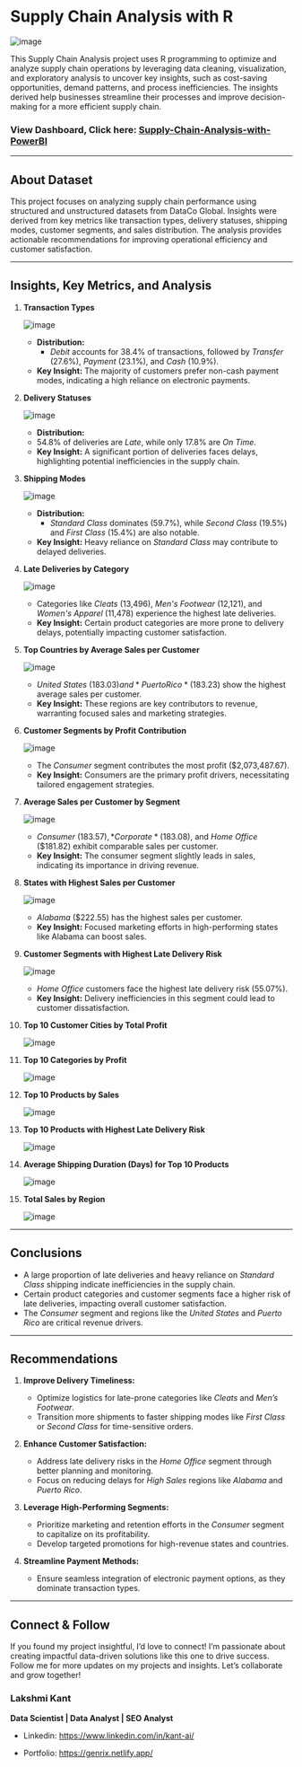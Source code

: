 # Supply Chain Analysis with R

![image](https://github.com/user-attachments/assets/2e641cbe-368d-4e9b-8fee-b17334dcdcee)

This Supply Chain Analysis project uses R programming to optimize and analyze supply chain operations by leveraging data cleaning, visualization, and exploratory analysis to uncover key insights, such as cost-saving opportunities, demand patterns, and process inefficiencies. The insights derived help businesses streamline their processes and improve decision-making for a more efficient supply chain.

### View Dashboard, Click here: <a href="https://app.powerbi.com/view?r=eyJrIjoiZDJjYTM2MGUtMDg1ZC00NjE4LWJlZjgtZDU3OTNhZmNmMWIwIiwidCI6IjFkMjlkNzM5LTIzY2YtNDMwMS1hNTZlLTU1YzA0ZDg1NGQxOSJ9">Supply-Chain-Analysis-with-PowerBI</a>

---

## **About Dataset**  

This project focuses on analyzing supply chain performance using structured and unstructured datasets from DataCo Global. Insights were derived from key metrics like transaction types, delivery statuses, shipping modes, customer segments, and sales distribution. The analysis provides actionable recommendations for improving operational efficiency and customer satisfaction.

---

## **Insights, Key Metrics, and Analysis**

1. **Transaction Types**
   
      ![image](https://github.com/user-attachments/assets/d6aa13bf-effd-4108-84b8-85e5eb1e361f)

   - **Distribution:**  
     - *Debit* accounts for 38.4% of transactions, followed by *Transfer* (27.6%), *Payment* (23.1%), and *Cash* (10.9%).  
   - **Key Insight:** The majority of customers prefer non-cash payment modes, indicating a high reliance on electronic payments.

2. **Delivery Statuses**  

      ![image](https://github.com/user-attachments/assets/95510950-9938-4367-8063-6a0497923658)
      
    - **Distribution:**  
     - 54.8% of deliveries are *Late*, while only 17.8% are *On Time*.  
   - **Key Insight:** A significant portion of deliveries faces delays, highlighting potential inefficiencies in the supply chain.  

3. **Shipping Modes**  

      ![image](https://github.com/user-attachments/assets/820c5297-7985-4aad-84c6-975ac1b266fa)

   - **Distribution:**  
     - *Standard Class* dominates (59.7%), while *Second Class* (19.5%) and *First Class* (15.4%) are also notable.  
   - **Key Insight:** Heavy reliance on *Standard Class* may contribute to delayed deliveries.

4. **Late Deliveries by Category**

      ![image](https://github.com/user-attachments/assets/84097022-f0e8-4724-be62-c95fea1587e1)

   - Categories like *Cleats* (13,496), *Men's Footwear* (12,121), and *Women's Apparel* (11,478) experience the highest late deliveries.  
   - **Key Insight:** Certain product categories are more prone to delivery delays, potentially impacting customer satisfaction.

5. **Top Countries by Average Sales per Customer**  

      ![image](https://github.com/user-attachments/assets/9902cb75-d0af-4e27-9950-f75d50260661)

   - *United States* ($183.03) and *Puerto Rico* ($183.23) show the highest average sales per customer.  
   - **Key Insight:** These regions are key contributors to revenue, warranting focused sales and marketing strategies.

6. **Customer Segments by Profit Contribution**  
         
     ![image](https://github.com/user-attachments/assets/2b51c54b-5231-4036-ab5a-46a3956b52d9)

   - The *Consumer* segment contributes the most profit ($2,073,487.67).  
   - **Key Insight:** Consumers are the primary profit drivers, necessitating tailored engagement strategies.

7. **Average Sales per Customer by Segment**  

    ![image](https://github.com/user-attachments/assets/db90fdba-2fa3-4704-aa3b-1171958404f7)
   
   - *Consumer* ($183.57), *Corporate* ($183.08), and *Home Office* ($181.82) exhibit comparable sales per customer.  
   - **Key Insight:** The consumer segment slightly leads in sales, indicating its importance in driving revenue.

8. **States with Highest Sales per Customer**  

    ![image](https://github.com/user-attachments/assets/cede9890-092a-42dd-bb8f-52017437254a)

   - *Alabama* ($222.55) has the highest sales per customer.  
   - **Key Insight:** Focused marketing efforts in high-performing states like Alabama can boost sales.

9. **Customer Segments with Highest Late Delivery Risk**  

     ![image](https://github.com/user-attachments/assets/48116dcf-0940-4630-8d63-2b9a152958e0)
   
   - *Home Office* customers face the highest late delivery risk (55.07%).  
   - **Key Insight:** Delivery inefficiencies in this segment could lead to customer dissatisfaction.

10. **Top 10 Customer Cities by Total Profit**

     ![image](https://github.com/user-attachments/assets/db0111c3-e805-499e-86c7-7956d6f00bf2)

11. **Top 10 Categories by Profit**

     ![image](https://github.com/user-attachments/assets/612f06ca-87ee-470c-8b4c-cac41b4f2892)

12. **Top 10 Products by Sales**

    ![image](https://github.com/user-attachments/assets/d572c9e9-a23f-4ee4-a70a-e98ef8b7481c)

13. **Top 10 Products with Highest Late Delivery Risk**

    ![image](https://github.com/user-attachments/assets/4260fc6e-bd09-4655-9768-b55f05be3a66)

14. **Average Shipping Duration (Days) for Top 10 Products**

    ![image](https://github.com/user-attachments/assets/f49763eb-6e0a-4588-953f-322135899e18)

15. **Total Sales by Region**

    ![image](https://github.com/user-attachments/assets/d35de527-b4f6-4a88-b080-efda270c36a3)

---

## **Conclusions**

- A large proportion of late deliveries and heavy reliance on *Standard Class* shipping indicate inefficiencies in the supply chain.  
- Certain product categories and customer segments face a higher risk of late deliveries, impacting overall customer satisfaction.  
- The *Consumer* segment and regions like the *United States* and *Puerto Rico* are critical revenue drivers.  

---

## **Recommendations**

1. **Improve Delivery Timeliness:**  
   - Optimize logistics for late-prone categories like *Cleats* and *Men’s Footwear*.  
   - Transition more shipments to faster shipping modes like *First Class* or *Second Class* for time-sensitive orders.  

2. **Enhance Customer Satisfaction:**  
   - Address late delivery risks in the *Home Office* segment through better planning and monitoring.  
   - Focus on reducing delays for *High Sales* regions like *Alabama* and *Puerto Rico*.  

3. **Leverage High-Performing Segments:**  
   - Prioritize marketing and retention efforts in the *Consumer* segment to capitalize on its profitability.  
   - Develop targeted promotions for high-revenue states and countries.  

4. **Streamline Payment Methods:**  
   - Ensure seamless integration of electronic payment options, as they dominate transaction types.  

---

## **Connect & Follow**
If you found my project insightful, I’d love to connect! I’m passionate about creating impactful data-driven solutions like this one to drive success. Follow me for more updates on my projects and insights. Let’s collaborate and grow together!

### **Lakshmi Kant**
**Data Scientist | Data Analyst | SEO Analyst**


* Linkedin: https://www.linkedin.com/in/kant-ai/
  
* Portfolio: https://genrix.netlify.app/

